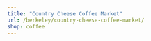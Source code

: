 ```yaml
---
title: "Country Cheese Coffee Market"
url: /berkeley/country-cheese-coffee-market/
shop: coffee
---
```


